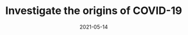 ---
layout: paper
title: "Investigate the origins of COVID-19"
date: "2021-05-14"
authors: 
- "Jesse D Bloom"
- "Yujia Alina Chan"
- "Ralph S Baric"
- "Pamela J Bjorkman"
- "Sarah Cobey"
- "Benjamin E Deverman"
- "David N Fisman"
- "Ravindra Gupta"
- "Akiko Iwasaki"
- "Marc Lipsitch"
- "Ruslan Medzhitov"
- "Richard A Neher"
- "Rasmus Nielsen"
- "Nick Patterson"
- "Tim Stearns"
- "Erik van Nimwegen"
- "Michael Worobey"
- "David A Relman"
journal: "Science"
doi: "10.1126/science.abj0016"
link: "https://www.science.org/doi/full/10.1126/science.abj0016"
image: "/assets/papers/starr_greany_2020.png"
---